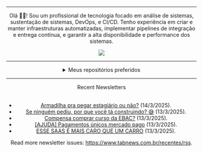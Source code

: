 <div align="center">
<hr>
<p>Olá 👋🏾! Sou um profissional de tecnologia focado em análise de sistemas, sustentação de sistemas, DevOps, e CI/CD. Tenho experiência em criar e manter infraestruturas automatizadas, implementar pipelines de integração e entrega contínua, e garantir a alta disponibilidade e performance dos sistemas.</p>
  <img src="https://media.giphy.com/media/yAGIvCiwPJn5C/giphy.gif">
<hr>
  <details>
  <summary>Meus repositórios preferidos</summary>
  <br />
  Alguns dos meus melhores repositórios:
  <br />
<br />
  <ul><li><a href=https://github.com/KubeNerd/aluratube target="_blank" rel="noopener noreferrer">KubeNerd/aluratube</a> (<b>0</b> ✨ and <b>0</b> 🍴): Aluratube - Desenvolvido durante a imersão React da Alura no final de 2022</li><li><a href=https://github.com/KubeNerd/nlw-ia target="_blank" rel="noopener noreferrer">KubeNerd/nlw-ia</a> (<b>0</b> ✨ and <b>0</b> 🍴): Projeto desenvolvido durante a NLW IA - Usando a API da OPENAI</li><li><a href=https://github.com/KubeNerd/nlw-journey-ia target="_blank" rel="noopener noreferrer">KubeNerd/nlw-journey-ia</a> (<b>0</b> ✨ and <b>0</b> 🍴): NLW IA - Agent de viagens usando python + langchain + GPT</li>
<li>More coming soon :).</li>
</ul>
  </details>
  <hr/>
    <summary>Recent Newsletters</summary>
  <br />
  <ul>
    <li><a href=https://www.tabnews.com.br/devruim/armadilha-pra-pegar-estagiario-ou-nao target="_blank" rel="noopener noreferrer">Armadilha pra pegar estagiário ou não?</a> (14/3/2025).</li><li><a href=https://www.tabnews.com.br/aleph/se-ninguem-pediu-por-que-voce-ta-construindo target="_blank" rel="noopener noreferrer">Se ninguém pediu, por que você tá construindo? 😅</a> (13/3/2025).</li><li><a href=https://www.tabnews.com.br/shadowroot/compensa-combrar-curso-da-ebac target="_blank" rel="noopener noreferrer">Compensa comprar curso da EBAC?</a> (13/3/2025).</li><li><a href=https://www.tabnews.com.br/rafinhahdc19/ajuda-pagamentos-unicos-mercado-pago target="_blank" rel="noopener noreferrer">[AJUDA] Pagamentos únicos mercado pago</a> (13/3/2025).</li><li><a href=https://www.tabnews.com.br/sostenesapollo/esse-saas-e-mais-caro-que-um-carro target="_blank" rel="noopener noreferrer">ESSE SAAS É MAIS CARO QUE UM CARRO</a> (13/3/2025).</li>
  </ul>
<p>Read more newsletter issues: <a href="https://www.tabnews.com.br/recentes/rss">https://www.tabnews.com.br/recentes/rss</a>.</p>
  </details>
